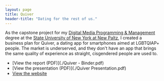 ```yaml
---
layout: page
title: Quiver
header-title: "Dating for the rest of us."
---
```


As the capstone project for my [Digital Media Programming & Management](http://www.newpaltz.edu/ugc/las/comm_media/major_dmprog-mgmt.html) degree at the [State University of New York at New Paltz](http://newpaltz.edu/), I created a business plan for Quiver, a dating app for smartphones aimed at LGBTQIAP+ people. The market is underserved, and they don't have an app that brings the same quality of experience as straight, cisgendered people are used to.

- [View the report (PDF)](./Quiver - Binder.pdf)
- [View the presentation (PDF)](./Quiver Presentation.pdf)
- [View the website](http://wonaldson.github.io/quiver/)
